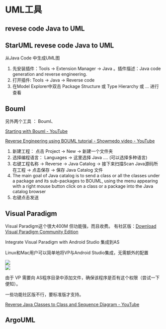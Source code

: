 # UML工具



## revese code Java to UML



## StarUML revese code Java to UML

从Java Code 中生成UML图

1. 先安装插件：Tools -> Extension Manager  -> Java 。插件描述：Java code generation and reverse engineering.
2. 打开插件: Tools -> Java   -> Reverse code 
3. 在Model Explorer中双击 Package Structure 或 Type Hierarchy 或 ... 进行查看


## Bouml

另外两个工具 ： Bouml、

[Starting with Bouml - YouTube](https://www.youtube.com/watch?v=nG_aPqkEkdQ "Starting with Bouml - YouTube")


[Reverse Engineering using BOUML tutorial - Showmedo video - YouTube](https://www.youtube.com/results?search_query=bouml+reverse)

1. 新建工程： 点击 Project -> New -> 新建一个文件夹  
2. 选择编程语言： Languages -> 这里选择 Java .... (可以选择多种语言)
3. 右键工程名称 -> Reverse -> Java Catalog -> 接下来扫描Scan Java源码所在工程 -> 点击保存 -> 保存 Java Catalog 文件  
4. The main goal of Java catalog is to send a class or all the classes under a package and its sub-packages to BOUML, using the menu appearing with a right mouse button click on a class or a package into the Java catalog browser
5. 右键点击发送









## Visual Paradigm

Visual Paradigm这个很大400M 但功能强，而且收费。
有社区版：[Download Visual Paradigm Community Edition](https://www.visual-paradigm.com/download/community.jsp)


Integrate Visual Paradigm with Android Studio  集成到AS

Linux和Mac用户可以简单地将VP与Android Studio集成，无需额外的配置

![](https://i.stack.imgur.com/Ndk78.png)  
![](https://i.stack.imgur.com/xi6eu.png)  

由于 VP 需要向 AS程序目录中添加文件，确保该程序是否有这个权限（尝试一下便知）。



一些功能社区版不行，要标准版才支持。



[Reverse Java Classes to Class and Sequence Diagram - YouTube](https://www.youtube.com/watch?v=udfjekpEDak "Reverse Java Classes to Class and Sequence Diagram - YouTube")




## ArgoUML


